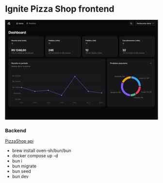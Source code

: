 # Ignite Pizza Shop frontend

<img src="./example.png" />

### Backend

[PizzaShop api](https://github.com/rocketseat-education/pizzashop-api)

- brew install oven-sh/bun/bun
- docker compose up -d
- bun i
- bun migrate
- bun seed
- bun dev
